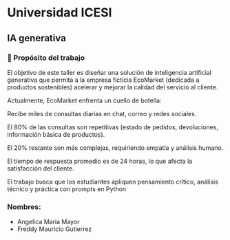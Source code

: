 # Universidad ICESI 

## IA generativa
### 🎯 Propósito del trabajo

El objetivo de este taller es diseñar una solución de inteligencia artificial generativa que permita a la empresa ficticia EcoMarket (dedicada a productos sostenibles) acelerar y mejorar la calidad del servicio al cliente.

Actualmente, EcoMarket enfrenta un cuello de botella:

Recibe miles de consultas diarias en chat, correo y redes sociales.

El 80% de las consultas son repetitivas (estado de pedidos, devoluciones, información básica de productos).

El 20% restante son más complejas, requiriendo empatía y análisis humano.

El tiempo de respuesta promedio es de 24 horas, lo que afecta la satisfacción del cliente.

El trabajo busca que los estudiantes apliquen pensamiento crítico, análisis técnico y práctica con prompts en Python

### Nombres: 
- Angelica Maria Mayor 
- Freddy Mauricio Gutierrez
